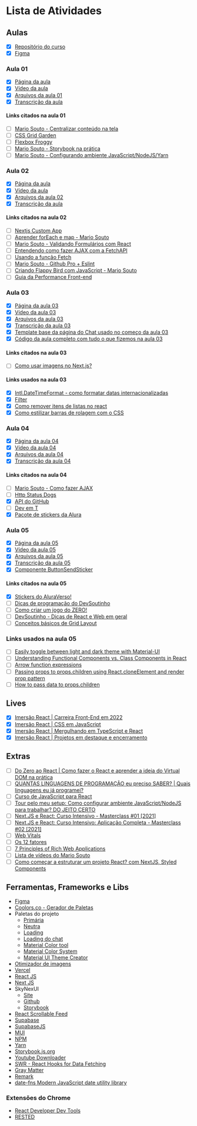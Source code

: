 # Lista de Atividades

## Aulas

-   [x] [Repositório do curso](https://github.com/alura-challenges/aluracord-matrix)
-   [x] [Figma](https://www.figma.com/file/X5kVg1hNCajiV73ah7iyPz/Imers%C3%A3o-React---Aluracord---Matrix?node-id=2%3A169)

### Aula 01

-   [x] [Página da aula](https://www.alura.com.br/imersao-react/aula01-react-aluracord)
-   [x] [Vídeo da aula](https://www.youtube.com/watch?v=nJWxNe7SVmk)
-   [x] [Arquivos da aula 01](https://github.com/alura-challenges/aluracord-matrix/pull/1/files)
-   [x] [Transcrição da aula](https://github.com/neforodrigo/imersao_react_2022/blob/main/imersao_react_aula01.md)

#### Links citados na aula 01

-   [ ] [Mario Souto - Centralizar conteúdo na tela](https://www.youtube.com/watch?v=Cu-HP-gvggg)
-   [ ] [CSS Grid Garden](https://cssgridgarden.com/)
-   [ ] [Flexbox Froggy](https://flexboxfroggy.com/)
-   [ ] [Mario Souto - Storybook na prática](https://www.youtube.com/watch?v=R41_Qedrzik&t=7s)
-   [ ] [Mario Souto - Configurando ambiente JavaScript/NodeJS/Yarn](https://www.youtube.com/watch?v=GIz71YGzwP4)

### Aula 02

-   [x] [Página da aula](https://www.alura.com.br/imersao-react/aula02-react-state-form)
-   [x] [Vídeo da aula](https://www.youtube.com/watch?v=X-hV4GrYsAI)
-   [x] [Arquivos da aula 02](https://github.com/alura-challenges/aluracord-matrix/pull/3/files)
-   [x] [Transcrição da aula](https://github.com/neforodrigo/imersao_react_2022/blob/main/imersao_react_aula02.md)

#### Links citados na aula 02

-   [ ] [Nextjs Custom App](https://nextjs.org/docs/advanced-features/custom-app)
-   [ ] [Aprender forEach e map - Mario Souto](https://www.youtube.com/watch?v=JbzcLKiTThk)
-   [ ] [Mario Souto - Validando Formulários com React](https://www.youtube.com/watch?v=cMq6k7ymv2s)
-   [ ] [Entendendo como fazer AJAX com a FetchAPI](https://medium.com/@omariosouto/entendendo-como-fazer-ajax-com-a-fetchapi-977ff20da3c6)
-   [ ] [Usando a função Fetch](https://developer.mozilla.org/pt-BR/docs/Web/API/Fetch_API/Using_Fetch)
-   [ ] [Mario Souto - Github Pro + Eslint](https://www.youtube.com/watch?v=yMRSDdifGW8&t=2s)
-   [ ] [Criando Flappy Bird com JavaScript - Mario Souto](https://www.youtube.com/watch?v=jOAU81jdi-c&list=PLTcmLKdIkOWmeNferJ292VYKBXydGeDej)
-   [ ] [Guia da Performance Front-end](https://cursos.alura.com.br/guia-da-performance-front-end-sergiolopes-p1730)

### Aula 03

-   [x] [Página da aula 03](https://www.alura.com.br/imersao-react/aula03-chat-offline)
-   [x] [Vídeo da aula 03](https://www.youtube.com/watch?v=7tH0ZWWvHus)
-   [x] [Arquivos da aula 03](https://github.com/alura-challenges/aluracord-matrix/pull/4/files)
-   [x] [Transcrição da aula 03](https://github.com/neforodrigo/imersao_react_2022/blob/main/imersao_react_aula03)
-   [x] [Template base da página do Chat usado no começo da aula 03](https://gist.github.com/omariosouto/8517c711f36770b73371185e4aed92d6)
-   [x] [Código da aula completo com tudo o que fizemos na aula 03](https://github.com/alura-challenges/aluracord-matrix/pull/4/files)

#### Links citados na aula 03

-   [ ] [Como usar imagens no Next.js?](https://www.youtube.com/watch?v=LQqliNavVYQ)

#### Links usados na aula 03

-   [x] [Intl.DateTimeFormat - como formatar datas internacionalizadas](https://developer.mozilla.org/en-US/docs/Web/JavaScript/Reference/Global_Objects/Intl/DateTimeFormat)
-   [x] [Filter](https://developer.mozilla.org/pt-BR/docs/Web/JavaScript/Reference/Global_Objects/Array/filter)
-   [x] [Como remover itens de listas no react](https://www.robinwieruch.de/react-remove-item-from-list/)
-   [x] [Como estilizar barras de rolagem com o CSS](https://www.digitalocean.com/community/tutorials/css-scrollbars-pt)

### Aula 04

-   [x] [Página da aula 04](https://www.alura.com.br/imersao-react/aula04-supabase-e-ajax)
-   [x] [Vídeo da aula 04](https://www.youtube.com/watch?v=svfXXCV_Ne8)
-   [x] [Arquivos da aula 04](https://github.com/alura-challenges/aluracord-matrix/pull/5/files)
-   [x] [Transcrição da aula 04](https://github.com/neforodrigo/imersao_react_2022/blob/main/imersao_react_aula04.md)

#### Links citados na aula 04

-   [ ] [Mario Souto - Como fazer AJAX](https://medium.com/@omariosouto/entendendo-como-fazer-ajax-com-a-fetchapi-977ff20da3c6)
-   [ ] [Http Status Dogs](https://httpstatusdogs.com/)
-   [x] [API do GitHub](https://api.github.com/users/omariosouto)
-   [ ] [Dev em T](https://www.alura.com.br/dev-em-t)
-   [x] [Pacote de stickers da Alura](https://www.alura.com.br/artigos/stickers-dev-aluraverso-whatsapp-telegram)

### Aula 05

-   [x] [Página da aula 05](https://www.alura.com.br/imersao-react/aula05-chat-e-realtime)
-   [x] [Vídeo da aula 05](https://www.youtube.com/watch?v=Fyc91hsvYMA)
-   [x] [Arquivos da aula 05](https://github.com/alura-challenges/aluracord-matrix/pull/7/files)
-   [x] [Transcrição da aula 05](https://github.com/neforodrigo/imersao_react_2022/blob/main/imersao_react_aula05.md)
-   [x] [Componente ButtonSendSticker](https://github.com/alura-challenges/aluracord-matrix/blob/aula05/src/components/ButtonSendSticker.js)

#### Links citados na aula 05

-   [x] [Stickers do AluraVerso!](https://www.alura.com.br/artigos/stickers-dev-aluraverso-whatsapp-telegram)
-   [ ] [Dicas de programação do DevSoutinho](https://www.youtube.com/playlist?list=PLTcmLKdIkOWkJY8LJXs1GDqBnxCGsExBO)
-   [ ] [Como criar um jogo do ZERO!](https://www.youtube.com/playlist?list=PLTcmLKdIkOWmeNferJ292VYKBXydGeDej)
-   [ ] [DevSoutinho - Dicas de React e Web em geral](https://www.youtube.com/playlist?list=PLTcmLKdIkOWkVld6KvLJbUCPIOjqLg9cr)
-   [ ] [Conceitos básicos de Grid Layout](https://developer.mozilla.org/pt-BR/docs/Web/CSS/CSS_Grid_Layout/Basic_Concepts_of_Grid_Layout)

### Links usados na aula 05

-   [ ] [Easily toggle between light and dark theme with Material-UI](https://dev.to/thatanjan/easily-toggle-between-light-and-dark-theme-with-material-ui-2728)
-   [ ] [Understanding Functional Components vs. Class Components in React](https://www.twilio.com/blog/react-choose-functional-components)
-   [ ] [Arrow function expressions](https://developer.mozilla.org/en-US/docs/Web/JavaScript/Reference/Functions/Arrow_functions)
-   [ ] [Passing props to props.children using React.cloneElement and render prop pattern](https://medium.com/@justynazet/passing-props-to-props-children-using-react-cloneelement-and-render-props-pattern-896da70b24f6)
-   [ ] [How to pass data to props.children](https://frontarm.com/james-k-nelson/passing-data-props-children/)

## Lives

-   [x] [Imersão React | Carreira Front-End em 2022](https://www.youtube.com/watch?v=HXkDb5pnMRQ)
-   [x] [Imersão React | CSS em JavaScript](https://www.youtube.com/watch?v=f_i3pEna5xU)
-   [x] [Imersão React | Mergulhando em TypeScript e React](https://www.youtube.com/watch?v=-ofs-sbJZC8)
-   [x] [Imersão React | Projetos em destaque e encerramento](https://www.youtube.com/watch?v=eiORX8iLEj4)

## Extras

-   [ ] [Do Zero ao React | Como fazer o React e aprender a ideia do Virtual DOM na prática](https://www.youtube.com/watch?v=5MzOCxSWrrc)
-   [ ] [QUANTAS LINGUAGENS DE PROGRAMAÇÃO eu preciso SABER? | Quais linguagens eu já programei?](https://www.youtube.com/watch?v=FDQbzP7PBiw)
-   [ ] [Curso de JavaScript para React](https://www.youtube.com/playlist?list=PLirko8T4cEmzWZVn_ZKQbfDOuCnSZJ4va)
-   [ ] [Tour pelo meu setup: Como configurar ambiente JavaScript/NodeJS para trabalhar? DO JEITO CERTO](https://www.youtube.com/watch?v=GIz71YGzwP4)
-   [ ] [Next.JS e React: Curso Intensivo - Masterclass #01 [2021]](https://www.youtube.com/watch?v=PHKaJlAeNLk)
-   [ ] [Next.JS e React: Curso Intensivo: Aplicação Completa - Masterclass #02 [2021]](https://www.youtube.com/watch?v=HJN5rX-3SDM)
-   [ ] [Web Vitals](https://web.dev/vitals/)
-   [ ] [Os 12 fatores](https://12factor.net/pt_br/)
-   [ ] [7 Principles of Rich Web Applications](https://rauchg.com/2014/7-principles-of-rich-web-applications)
-   [ ] [Lista de vídeos do Mario Souto](https://www.youtube.com/playlist?list=PLUZtVUpn6Q5NHHON53nRsqaJu68soTbQb)
-   [ ] [Como começar a estruturar um projeto React? com NextJS, Styled Components](https://www.youtube.com/watch?v=mJK5oGixSYo&list=PLUZtVUpn6Q5NHHON53nRsqaJu68soTbQb&index=1)

## Ferramentas, Frameworks e Libs

-   [Figma](https://www.figma.com/)
-   [Coolors.co - Gerador de Paletas](https://coolors.co/)
-   Paletas do projeto
    -   [Primária](https://maketintsandshades.com/#55059A)
    -   [Neutra](https://maketintsandshades.com/#444444)
    -   [Loading](https://loading.io/asset/546201)
    -   [Loading do chat](https://loading.io/asset/546203)
    -   [Material Color tool](https://material.io/resources/color)
    -   [Material Color System](https://material.io/design/color/the-color-system.html)
    -   [Material UI Theme Creator](https://bareynol.github.io/mui-theme-creator)
-   [Otimizador de imagens](https://png2jpg.com/)
-   [Vercel](https://vercel.com/)
-   [React JS](https://pt-br.reactjs.org/)
-   [Next JS](https://nextjs.org/)
-   SkyNexUI
    -   [Site](https://skynexui.dev/)
    -   [Github](https://github.com/skynexui/components)
    -   [Storybook](https://storybook.skynexui.dev/)
-   [React Scrollable Feed](https://www.npmjs.com/package/react-scrollable-feed)
-   [Supabase](https://app.supabase.io/#)
-   [SupabaseJS](https://github.com/supabase/supabase-js)
-   [MUI](https://mui.com/pt/)
-   [NPM](https://www.npmjs.com/)
-   [Yarn](https://yarnpkg.com/)
-   [Storybook.js.org](https://storybook.js.org/)
-   [Youtube Downloader](https://yt5s.com/)
-   [SWR - React Hooks for Data Fetching](https://swr.vercel.app/)
-   [Gray Matter](https://github.com/jonschlinkert/gray-matter)
-   [Remark](https://github.com/remarkjs/remark)
-   [date-fns Modern JavaScript date utility library](https://date-fns.org/)

### Extensões do Chrome

-   [React Developer Dev Tools](https://chrome.google.com/webstore/detail/react-developer-tools/fmkadmapgofadopljbjfkapdkoienihi/)
-   [RESTED](https://chrome.google.com/webstore/detail/rested/eelcnbccaccipfolokglfhhmapdchbfg)
